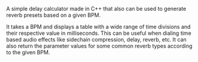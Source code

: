 A simple delay calculator made in C++ that also can be used to generate reverb presets based on a given BPM.

It takes a BPM and displays a table with a wide range of time divisions and their respective value in milliseconds. 
This can be useful when dialing time based audio effects like sidechain compression, delay, reverb, etc. 
It can also return the parameter values for some common reverb types according to the given BPM.
